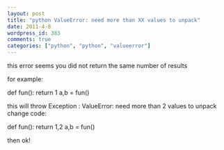 ```yaml
---
layout: post
title: "python ValueError: need more than XX values to unpack"
date: 2011-4-8
wordpress_id: 383
comments: true
categories: ["python", "python", "valueerror"]
---
```

<meta name="_edit_last" content="1" />
<meta name="_su_rich_snippet_type" content="none" />
<meta name="_su_title" content="python valueError" />
<meta name="views" content="368" />
<meta name="_wp_old_slug" content="python-valueerror" />
<p>this error seems you did not return the same number of results</p>
<p>for example:</p>
<p>
def fun():
   return 1
a,b = fun()
</p>
this will throw Exception : ValueError: need more than 2 values to unpack
change code:
<p>
def fun():
   return 1,2
a,b = fun()
</p>
then ok!
